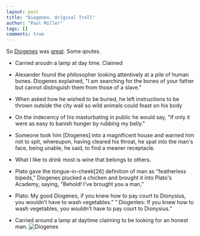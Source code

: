 ```yaml
--- 
layout: post
title: "Diogenes. Original Troll"
author: "Paul Miller"
tags: []
comments: true
---
```


So [Diogenes](https://en.wikipedia.org/wiki/Diogenes) was [great](https://existentialcomics.com/comic/219).  Some qoutes. 

- Carried aroudn a lamp at day time. Claimed 
 - Alexander found the philosopher looking attentively at a pile of human bones. Diogenes explained, "I am searching for the bones of your father but cannot distinguish them from those of a slave."

 - When asked how he wished to be buried, he left instructions to be thrown outside the city wall so wild animals could feast on his body

 - On the indecency of his masturbating in public he would say, "If only it were as easy to banish hunger by rubbing my belly."

 - Someone took him [Diogenes] into a magnificent house and warned him not to spit, whereupon, having cleared his throat, he spat into the man's face, being unable, he said, to find a meaner receptacle.

 -  What I like to drink most is wine that belongs to others. 

-  Plato gave the tongue-in-cheek[26] definition of man as "featherless bipeds," Diogenes plucked a chicken and brought it into Plato's Academy, saying, "Behold! I've brought you a man,"


 - Plato: My good Diogenes, if you knew how to pay court to Dionysius, you wouldn’t have to wash vegetables.” “
   Diogentes: If you knew how to wash vegetables, you wouldn’t have to pay court to Dionysius.”

- Carried around a lamp at daytime claiming to be looking for an honest man. 
  ![Diogenes](https://upload.wikimedia.org/wikipedia/commons/b/b6/Diogenes_looking_for_a_man_-_attributed_to_JHW_Tischbein.jpg)